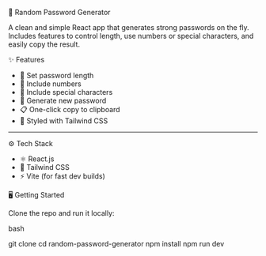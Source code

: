 🔐 Random Password Generator

A clean and simple React app that generates strong passwords on the fly. Includes features to control length, use numbers or special characters, and easily copy the result.



 ✨ Features

- 📏 Set password length
- 🔢 Include numbers
- 🔣 Include special characters
- 🔁 Generate new password
- 📋 One-click copy to clipboard
- 🎨 Styled with Tailwind CSS

---

 ⚙️ Tech Stack

- ⚛️ React.js
- 💨 Tailwind CSS
- ⚡ Vite (for fast dev builds)


🖥️ Getting Started

Clone the repo and run it locally:

bash

git clone 
cd random-password-generator
npm install
npm run dev
